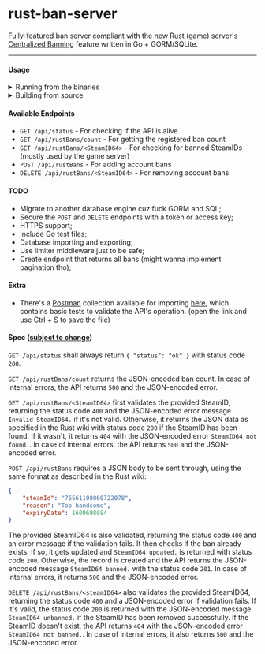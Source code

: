 # rust-ban-server
Fully-featured ban server compliant with the new Rust (game) server's [Centralized Banning](https://wiki.facepunch.com/rust/centralized-banning) feature written in Go + GORM/SQLite.

---

#### Usage

<details>
<summary>Running from the binaries</summary>

1. Download the [latest release](https://github.com/HeCorr/rust-ban-server/releases/latest) using a compatible binary for your system

2. Execute it: `./rust-ban-server`.
Available flags:
    - `-l` API listen address (default: `:4000`)
    - `-q` Quiet mode, omits HTTP log output.

</details>

<details>
<summary>Building from source</summary>

- **WIP**
    
</details>


#### Available Endpoints

- `GET /api/status` - For checking if the API is alive
- `GET /api/rustBans/count` - For getting the registered ban count
- `GET /api/rustBans/<SteamID64>` - For checking for banned SteamIDs (mostly used by the game server)
- `POST /api/rustBans` - For adding account bans
- `DELETE /api/rustBans/<SteamID64>` - For removing account bans

#### TODO
- Migrate to another database engine cuz fuck GORM and SQL;
- Secure the `POST` and `DELETE` endpoints with a token or access key;
- HTTPS support;
- Include Go test files;
- Database importing and exporting;
- Use limiter middleware just to be safe;
- Create endpoint that returns all bans (might wanna implement pagination tho);

#### Extra

- There's a [Postman](https://www.postman.com/product/api-client/) collection available for importing [here](https://raw.githubusercontent.com/HeCorr/rust-ban-server/main/rust-ban-server.postman_collection.json), which contains basic tests to validate the API's operation. (open the link and use Ctrl + S to save the file)

#### Spec ([subject to change](https://youtu.be/YOEd19K9WZA?t=158))
`GET /api/status` shall always return `{ "status": "ok" }` with status code `200`.

`GET /api/rustBans/count` returns the JSON-encoded ban count. In case of internal errors, the API returns `500` and the JSON-encoded error.

`GET /api/rustBans/<SteamID64>` first validates the provided SteamID, returning the status code `400` and the JSON-encoded error message `Invalid SteamID64.` if it's not valid.
Otherwise, it returns the JSON data as specified in the Rust wiki with status code `200` if the SteamID has been found.
If it wasn't, it returns `404` with the JSON-encoded error `SteamID64 not found.`.
In case of internal errors, the API returns `500` and the JSON-encoded error.

`POST /api/rustBans` requires a JSON body to be sent through, using the same format as described in the Rust wiki:
```json
{
    "steamId": "76561198060722078",
    "reason": "Too handsome",
    "expiryDate": 1609698084
}
```
The provided SteamID64 is also validated, returning the status code `400` and an error message if the validation fails.
It then checks if the ban already exists. If so, it gets updated and `SteamID64 updated.` is returned with status code `200`.
Otherwise, the record is created and the API returns the JSON-encoded message `SteamID64 banned.` with the status code `201`.
In case of internal errors, it returns `500` and the JSON-encoded error.

`DELETE /api/rustBans/<steamID64>` also validates the provided SteamID64, returning the status code `400` and a JSON-encoded error if validation fails.
If it's valid, the status code `200` is returned with the JSON-encoded message `SteamID64 unbanned.` if the SteamID has been removed successfully.
If the SteamID doesn't exist, the API returns `404` with the JSON-encoded error `SteamID64 not banned.`.
In case of internal errors, it also returns `500` and the JSON-encoded error.